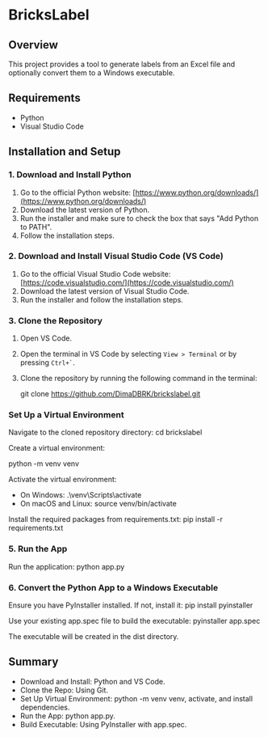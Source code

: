  # BricksLabel

## Overview

This project provides a tool to generate labels from an Excel file and optionally convert them to a Windows executable.

## Requirements

- Python
- Visual Studio Code

## Installation and Setup

### 1. Download and Install Python

1. Go to the official Python website: [https://www.python.org/downloads/](https://www.python.org/downloads/)
2. Download the latest version of Python.
3. Run the installer and make sure to check the box that says "Add Python to PATH".
4. Follow the installation steps.

### 2. Download and Install Visual Studio Code (VS Code)

1. Go to the official Visual Studio Code website: [https://code.visualstudio.com/](https://code.visualstudio.com/)
2. Download the latest version of Visual Studio Code.
3. Run the installer and follow the installation steps.

### 3. Clone the Repository

1. Open VS Code.
2. Open the terminal in VS Code by selecting `View > Terminal` or by pressing `` Ctrl+` ``.
3. Clone the repository by running the following command in the terminal:

   git clone https://github.com/DimaDBRK/brickslabel.git

### Set Up a Virtual Environment

Navigate to the cloned repository directory:
cd brickslabel

Create a virtual environment:

python -m venv venv

Activate the virtual environment:
- On Windows: .\venv\Scripts\activate
- On macOS and Linux: source venv/bin/activate

Install the required packages from requirements.txt:
pip install -r requirements.txt

### 5. Run the App

Run the application: 
python app.py

### 6. Convert the Python App to a Windows Executable

Ensure you have PyInstaller installed. If not, install it:
pip install pyinstaller

Use your existing app.spec file to build the executable:
pyinstaller app.spec

The executable will be created in the dist directory.

## Summary
- Download and Install: Python and VS Code.
- Clone the Repo: Using Git.
- Set Up Virtual Environment: python -m venv venv, activate, and install dependencies.
- Run the App: python app.py.
- Build Executable: Using PyInstaller with app.spec.


